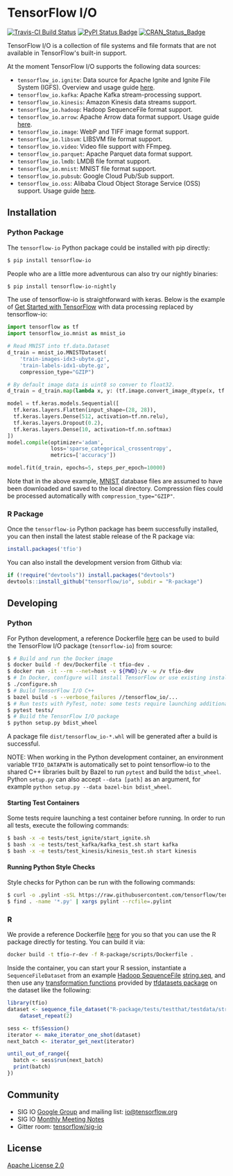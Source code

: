 # TensorFlow I/O

[![Travis-CI Build Status](https://travis-ci.org/tensorflow/io.svg?branch=master)](https://travis-ci.org/tensorflow/io)
[![PyPI Status Badge](https://badge.fury.io/py/tensorflow-io.svg)](https://pypi.org/project/tensorflow-io/)
[![CRAN_Status_Badge](https://www.r-pkg.org/badges/version/tfio)](https://cran.r-project.org/package=tfio)

TensorFlow I/O is a collection of file systems and file formats that are not
available in TensorFlow's built-in support.

At the moment TensorFlow I/O supports the following data sources:
- `tensorflow_io.ignite`: Data source for Apache Ignite and Ignite File System (IGFS). Overview and usage guide [here](tensorflow_io/ignite/README.md).
- `tensorflow_io.kafka`: Apache Kafka stream-processing support.
- `tensorflow_io.kinesis`: Amazon Kinesis data streams support.
- `tensorflow_io.hadoop`: Hadoop SequenceFile format support.
- `tensorflow_io.arrow`: Apache Arrow data format support. Usage guide [here](tensorflow_io/arrow/README.md).
- `tensorflow_io.image`: WebP and TIFF image format support.
- `tensorflow_io.libsvm`: LIBSVM file format support.
- `tensorflow_io.video`: Video file support with FFmpeg.
- `tensorflow_io.parquet`: Apache Parquet data format support.
- `tensorflow_io.lmdb`: LMDB file format support.
- `tensorflow_io.mnist`: MNIST file format support.
- `tensorflow_io.pubsub`: Google Cloud Pub/Sub support.
- `tensorflow_io.oss`: Alibaba Cloud Object Storage Service (OSS) support. Usage guide [here](https://github.com/tensorflow/io/blob/master/tensorflow_io/oss/README.md).

## Installation

### Python Package

The `tensorflow-io` Python package could be installed with pip directly:
```sh
$ pip install tensorflow-io
```

People who are a little more adventurous can also try our nightly binaries:
```sh
$ pip install tensorflow-io-nightly
```

The use of tensorflow-io is straightforward with keras. Below is the example
of [Get Started with TensorFlow](https://www.tensorflow.org/tutorials) with
data processing replaced by tensorflow-io:

```python
import tensorflow as tf
import tensorflow_io.mnist as mnist_io

# Read MNIST into tf.data.Dataset
d_train = mnist_io.MNISTDataset(
    'train-images-idx3-ubyte.gz',
    'train-labels-idx1-ubyte.gz',
    compression_type="GZIP")

# By default image data is uint8 so conver to float32.
d_train = d_train.map(lambda x, y: (tf.image.convert_image_dtype(x, tf.float32), y)).batch(1)

model = tf.keras.models.Sequential([
  tf.keras.layers.Flatten(input_shape=(28, 28)),
  tf.keras.layers.Dense(512, activation=tf.nn.relu),
  tf.keras.layers.Dropout(0.2),
  tf.keras.layers.Dense(10, activation=tf.nn.softmax)
])
model.compile(optimizer='adam',
              loss='sparse_categorical_crossentropy',
              metrics=['accuracy'])

model.fit(d_train, epochs=5, steps_per_epoch=10000)
```

Note that in the above example, [MNIST](http://yann.lecun.com/exdb/mnist/) database
files are assumed to have been downloaded and saved to the local directory.
Compression files could be processed automatically with `compression_type="GZIP"`.

### R Package

Once the `tensorflow-io` Python package has beem successfully installed, you
can then install the latest stable release of the R package via:

```r
install.packages('tfio')
```

You can also install the development version from Github via:
```r
if (!require("devtools")) install.packages("devtools")
devtools::install_github("tensorflow/io", subdir = "R-package")
```

## Developing

### Python

For Python development, a reference Dockerfile [here](dev/Dockerfile) can be
used to build the TensorFlow I/O package (`tensorflow-io`) from source:
```sh
$ # Build and run the Docker image
$ docker build -f dev/Dockerfile -t tfio-dev .
$ docker run -it --rm --net=host -v ${PWD}:/v -w /v tfio-dev
$ # In Docker, configure will install TensorFlow or use existing install
$ ./configure.sh
$ # Build TensorFlow I/O C++
$ bazel build -s --verbose_failures //tensorflow_io/...
$ # Run tests with PyTest, note: some tests require launching additional containers to run (see below)
$ pytest tests/
$ # Build the TensorFlow I/O package
$ python setup.py bdist_wheel
```

A package file `dist/tensorflow_io-*.whl` will be generated after a build is successful.

NOTE: When working in the Python development container, an environment variable
`TFIO_DATAPATH` is automatically set to point tensorflow-io to the shared C++
libraries built by Bazel to run `pytest` and build the `bdist_wheel`. Python
`setup.py` can also accept `--data [path]` as an argument, for example
`python setup.py --data bazel-bin bdist_wheel`.

#### Starting Test Containers

Some tests require launching a test container before running. In order
to run all tests, execute the following commands:

```sh
$ bash -x -e tests/test_ignite/start_ignite.sh
$ bash -x -e tests/test_kafka/kafka_test.sh start kafka
$ bash -x -e tests/test_kinesis/kinesis_test.sh start kinesis
```

#### Running Python Style Checks

Style checks for Python can be run with the following commands:

```sh
$ curl -o .pylint -sSL https://raw.githubusercontent.com/tensorflow/tensorflow/master/tensorflow/tools/ci_build/pylintrc
$ find . -name '*.py' | xargs pylint --rcfile=.pylint
```

### R

We provide a reference Dockerfile [here](R-package/scripts/Dockerfile) for you
so that you can use the R package directly for testing. You can build it via:
```sh
docker build -t tfio-r-dev -f R-package/scripts/Dockerfile .
```

Inside the container, you can start your R session, instantiate a `SequenceFileDataset`
from an example [Hadoop SequenceFile](https://wiki.apache.org/hadoop/SequenceFile)
[string.seq](R-package/tests/testthat/testdata/string.seq), and then use any [transformation functions](https://tensorflow.rstudio.com/tools/tfdatasets/articles/introduction.html#transformations) provided by [tfdatasets package](https://tensorflow.rstudio.com/tools/tfdatasets/) on the dataset like the following:

```r
library(tfio)
dataset <- sequence_file_dataset("R-package/tests/testthat/testdata/string.seq") %>%
    dataset_repeat(2)

sess <- tf$Session()
iterator <- make_iterator_one_shot(dataset)
next_batch <- iterator_get_next(iterator)

until_out_of_range({
  batch <- sess$run(next_batch)
  print(batch)
})
```

## Community

* SIG IO [Google Group](https://groups.google.com/a/tensorflow.org/forum/#!forum/io) and mailing list: [io@tensorflow.org](io@tensorflow.org)
* SIG IO [Monthly Meeting Notes](https://docs.google.com/document/d/1CB51yJxns5WA4Ylv89D-a5qReiGTC0GYum6DU-9nKGo/edit)
* Gitter room: [tensorflow/sig-io](https://gitter.im/tensorflow/sig-io)

## License

[Apache License 2.0](LICENSE)
